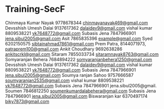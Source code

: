 # Training-SecF

Chinmaya Kumar Nayak 9778678344 chinmayanayak469@gmail.com
Devsshish Umesh Dalai 9137617362 dalaidev9@gmail.com
vishal kumar  8809538221 vk7648772@gmail.com
Subasis Jena 7847966901 jena.sibul2005@gmail.com
Asit 7865835396 example@gmail.com
Syed 6202150575 sibtainahmad7861@gmail.com
Prem Patra, 8144071973, patraprem100@gmail.com
Ankit Choudhary 9692638286 ankitscrkl@gmail.com
Sitaram 7855033734 sitaramnayak8763@gmail.com
Somyaranjan Behera 7684894222 somyaranjanbehera1250@gmail.com
Devsshish Umesh Dalai 9137617362 dalaidev9@gmail.com
vishal kumar  8809538221 vk7648772@gmail.com
Subasis Jena 7847966901 jena.sibul2005@gmail.com
Soumya ranjan Sahoo  9757666587 soumyaranjan2535@gmail.com
vishal kumar  8809538221 vk7648772@gmail.com
Subasis Jena 7847966901 jena.sibul2005@gmail.
Soumen 7846812250 soumenkumardalabehera@gmail.com
Subasis Jena 7847966901 jena.sibul2005@gmail.com
Biswaranjan kar 6370497174 biky7873@gmail.com

